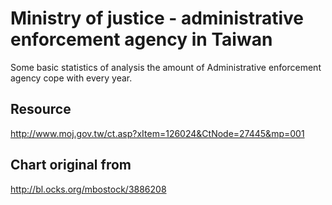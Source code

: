 # Ministry of justice - administrative enforcement agency in Taiwan

Some basic statistics of analysis the amount of Administrative enforcement agency cope with every year.

## Resource

http://www.moj.gov.tw/ct.asp?xItem=126024&CtNode=27445&mp=001

## Chart original from 

http://bl.ocks.org/mbostock/3886208
